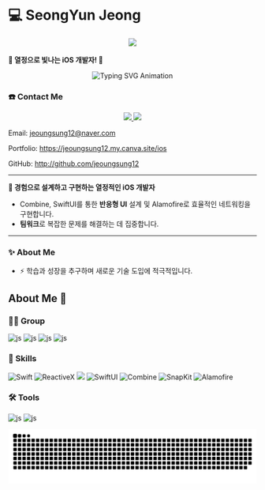 # 💻 SeongYun Jeong
<p align="center">
  <img src="https://media.giphy.com/media/26BRuo6sLetdllPAQ/giphy.gif" width="200">
</p>

**🚀 열정으로 빛나는 iOS 개발자! 🚀**

<p align="center">
  <img src="https://readme-typing-svg.herokuapp.com?font=Fira+Code&size=24&pause=1000&color=F75151&background=FFFFFF00&center=true&vCenter=true&width=435&lines=SwiftUI+UIKit;Combine+Reactive;+;🔥+Explore+Everyday!" alt="Typing SVG Animation">
</p>


### ☎️ **Contact Me**
<p align="center">
  <a href="mailto:bakjjh129@gmail.com">
  <img src="https://img.shields.io/badge/Gmail-EA4335?style=for-the-badge&logo=gmail&logoColor=white">
</a>
  <a href="https://www.instagram.com/tjddbsdl_"><img src="https://img.shields.io/badge/Instagram-E4405F?style=for-the-badge&logo=instagram&logoColor=white"></a>
</p>


Email: jeoungsung12@naver.com

Portfolio: https://jeoungsung12.my.canva.site/ios

GitHub: http://github.com/jeoungsung12

---


**📱 경험으로 설계하고 구현하는 열정적인 iOS 개발자**  
- Combine, SwiftUI를 통한 **반응형 UI** 설계 및 Alamofire로 효율적인 네트워킹을 구현합니다.  
- **팀워크**로 복잡한 문제를 해결하는 데 집중합니다.  

---
### ✨ About Me  
- ⚡ 학습과 성장을 추구하며 새로운 기술 도입에 적극적입니다.  


## About Me 🙂

### 🤜🤛 Group
![js](https://img.shields.io/badge/Slack-4A154B?style=for-the-badge&logo=slack&logoColor=white) ![js](https://img.shields.io/badge/Discord-7289DA?style=for-the-badge&logo=discord&logoColor=white) ![js](https://img.shields.io/badge/Notion-000000?style=for-the-badge&logo=notion&logoColor=white) ![js](https://img.shields.io/badge/Figma-F24E1E?style=for-the-badge&logo=figma&logoColor=white)

### 🚀 Skills


![Swift](https://img.shields.io/badge/Swift-FA7343?style=for-the-badge&logo=swift&logoColor=white)
![ReactiveX](https://img.shields.io/badge/ReactiveX-B7178C?style=for-the-badge&logo=ReactiveX&logoColor=white)
<img src="https://img.shields.io/badge/uikit-%232396F3.svg?&style=for-the-badge&logo=uikit&logoColor=white" />
![SwiftUI](https://img.shields.io/badge/SwiftUI-1D4ED8?style=for-the-badge&logo=swift&logoColor=white)
![Combine](https://img.shields.io/badge/Combine-FF2D55?style=for-the-badge&logo=swift&logoColor=white)
![SnapKit](https://img.shields.io/badge/SnapKit-2196F3?style=for-the-badge&logo=swift&logoColor=white)
![Alamofire](https://img.shields.io/badge/Alamofire-00C7B7?style=for-the-badge&logo=swift&logoColor=white)


### 🛠️ Tools

![js](https://img.shields.io/badge/Xcode-007ACC?style=for-the-badge&logo=Xcode&logoColor=white) ![js](https://img.shields.io/badge/GitHub-100000?style=for-the-badge&logo=github&logoColor=white) 

<img src="https://raw.githubusercontent.com/platane/snk/output/github-contribution-grid-snake.svg" alt="snake animation" />
</p>

